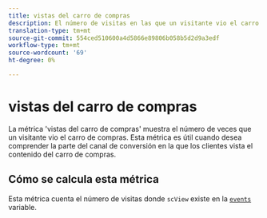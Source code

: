 ```yaml
---
title: vistas del carro de compras
description: El número de visitas en las que un visitante vio el carro de compras.
translation-type: tm+mt
source-git-commit: 554ced510600a4d5866e89806b058b5d2d9a3edf
workflow-type: tm+mt
source-wordcount: '69'
ht-degree: 0%

---
```



# vistas del carro de compras

La métrica &#39;vistas del carro de compras&#39; muestra el número de veces que un visitante vio el carro de compras. Esta métrica es útil cuando desea comprender la parte del canal de conversión en la que los clientes vista el contenido del carro de compras.

## Cómo se calcula esta métrica

Esta métrica cuenta el número de visitas donde `scView` existe en la [`events`](/help/implement/vars/page-vars/events/events-overview.md) variable.
